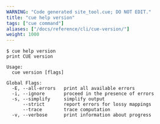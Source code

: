 ```yaml
---
WARNING: "Code generated site_tool.cue; DO NOT EDIT."
title: "cue help version"
tags: ["cue command"]
aliases: ["/docs/reference/cli/cue-version/"]
weight: 1000
---
```


```text { title="TERMINAL" type="terminal" codeToCopy="Y3VlIGhlbHAgdmVyc2lvbg==" }
$ cue help version
print CUE version

Usage:
  cue version [flags]

Global Flags:
  -E, --all-errors   print all available errors
  -i, --ignore       proceed in the presence of errors
  -s, --simplify     simplify output
      --strict       report errors for lossy mappings
      --trace        trace computation
  -v, --verbose      print information about progress
```
